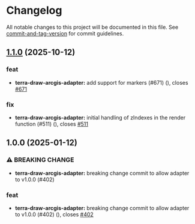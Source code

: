 # Changelog

All notable changes to this project will be documented in this file. See [commit-and-tag-version](https://github.com/absolute-version/commit-and-tag-version) for commit guidelines.

## [1.1.0](https://github.com/JamesLMilner/terra-draw/compare/terra-draw-arcgis-adapter@1.0.0...terra-draw-arcgis-adapter@1.1.0) (2025-10-12)


### feat

* **terra-draw-arcgis-adapter:** add support for markers (#671) ([](https://github.com/JamesLMilner/terra-draw/commit/4d6325b09e8776eb4fb33712bde7162bffa3962f)), closes [#671](https://github.com/JamesLMilner/terra-draw/issues/671)


### fix

* **terra-draw-arcgis-adapter:** initial handling of zIndexes in the render function (#511) ([](https://github.com/JamesLMilner/terra-draw/commit/ecad18f4658cf0094376ea61f813490cd5b5f831)), closes [#511](https://github.com/JamesLMilner/terra-draw/issues/511)

## 1.0.0 (2025-01-12)


### ⚠ BREAKING CHANGE

* **terra-draw-arcgis-adapter:** breaking change commit to allow adapter to v1.0.0 (#402)

### feat

* **terra-draw-arcgis-adapter:** breaking change commit to allow adapter to v1.0.0 (#402) ([](https://github.com/JamesLMilner/terra-draw/commit/0987990f685387123c95bd52ce6a409ef198e7bb)), closes [#402](https://github.com/JamesLMilner/terra-draw/issues/402)
